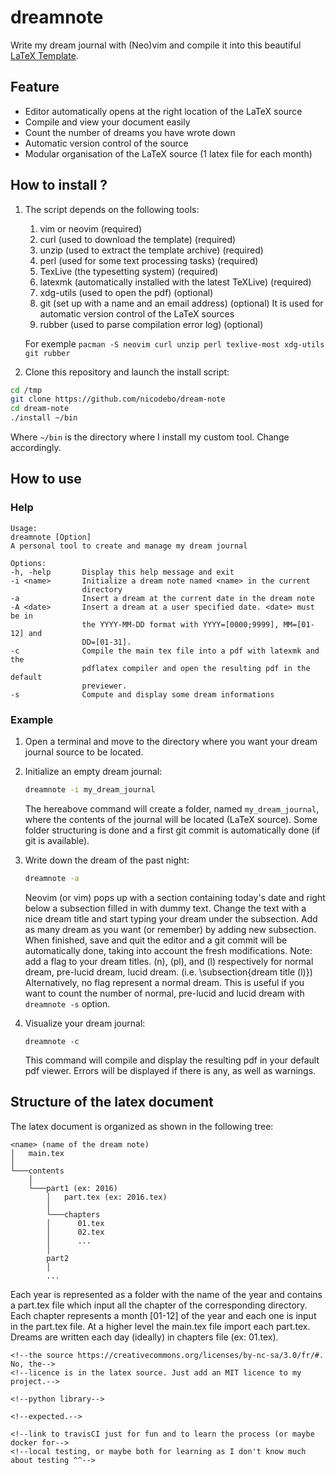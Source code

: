 # dreamnote

Write my dream journal with (Neo)vim and compile it into this beautiful [LaTeX
Template](http://www.latextemplates.com/template/the-legrand-orange-book).

## Feature

* Editor automatically opens at the right location of the LaTeX source
* Compile and view your document easily
* Count the number of dreams you have wrote down
* Automatic version control of the source
* Modular organisation of the LaTeX source (1 latex file for each month)

## How to install ?

1.  The script depends on the following tools:
    1.  vim or neovim (required)
    1.  curl (used to download the template) (required)
    1.  unzip (used to extract the template archive) (required)
    1.  perl (used for some text processing tasks) (required)
    1.  TexLive (the typesetting system) (required)
    1.  latexmk (automatically installed with the latest TeXLive) (required)
    1.  xdg-utils (used to open the pdf) (optional)
    1.  git (set up with a name and an email address) (optional)
        It is used for automatic version control of the LaTeX sources
    1.  rubber (used to parse compilation error log) (optional)

    For exemple `pacman -S neovim curl unzip perl texlive-most xdg-utils git
    rubber`

2. Clone this repository and launch the install script:

```bash
cd /tmp
git clone https://github.com/nicodebo/dream-note
cd dream-note
./install ~/bin
```

Where `~/bin` is the directory where I install my custom tool. Change accordingly.

## How to use

### Help

[//]: # (:r! sed -n 19,43p ~/Documents/Dev/dream-note/dreamnote)

```
Usage:
dreamnote [Option]
A personal tool to create and manage my dream journal

Options:
-h, -help       Display this help message and exit
-i <name>       Initialize a dream note named <name> in the current
                directory
-a              Insert a dream at the current date in the dream note
-A <date>       Insert a dream at a user specified date. <date> must be in
                the YYYY-MM-DD format with YYYY=[0000;9999], MM=[01-12] and
                DD=[01-31].
-c              Compile the main tex file into a pdf with latexmk and the
                pdflatex compiler and open the resulting pdf in the default
                previewer.
-s              Compute and display some dream informations
```

### Example

1. Open a terminal and move to the directory where you want your dream journal source to be located.

2. Initialize an empty dream journal:

    ```bash
    dreamnote -i my_dream_journal
    ```

    The hereabove command will create a folder, named `my_dream_journal`, where
    the contents of the journal will be located (LaTeX source). Some folder
    structuring is done and a first git commit is automatically done (if git is
    available).

3. Write down the dream of the past night:

    ```bash
    dreamnote -a
    ```

    Neovim (or vim) pops up with a section containing today's date and right
    below a subsection filled in with dummy text. Change the text with a nice
    dream title and start typing your dream under the subsection. Add as many
    dream as you want (or remember) by adding new subsection. When finished,
    save and quit the editor and a git commit will be automatically done,
    taking into account the fresh modifications. Note: add a flag to your dream
    titles. (n), (pl), and (l) respectively for normal dream, pre-lucid dream,
    lucid dream. (i.e. \subsection{dream title (l)}) Alternatively, no flag
    represent a normal dream. This is useful if you want to count the number of
    normal, pre-lucid and lucid dream with `dreamnote -s` option.

4. Visualize your dream journal:

    ```
    dreamnote -c
    ```

    This command will compile and display the resulting pdf in your default pdf
    viewer. Errors will be displayed if there is any, as well as warnings.

## Structure of the latex document

The latex document is organized as shown in the following tree:

```
<name> (name of the dream note)
│   main.tex
│
└───contents
    │
    └───part1 (ex: 2016)
        │   part.tex (ex: 2016.tex)
        │
        └───chapters
        │      01.tex
        │      02.tex
        │      ...
        │
        part2
        │
        ...
```

Each year is represented as a folder with the name of the year and contains
a part.tex file which input all the chapter of the corresponding directory.
Each chapter represents a month [01-12] of the year and each one is input in
the part.tex file. At a higher level the main.tex file import each part.tex.
Dreams are written each day (ideally) in chapters file (ex: 01.tex).

<!--## TODO-->

<!--* Add an option to search the dream note for specific dreams containing-->
<!--specific keywords. No, this can be done with the pdf reader.-->
<!--* stat: draw graph of cumulated sum of dream through the time ? by year ?-->
<!--* Add an option to add a package in the preamble and use this function to add-->
<!--the import package.-->
<!--* find recurring dream themes by doing some word count stat ?-->
<!--* write a git commit description that check the newly added dreams (section-->
  <!--and/or subsection)-->
<!--* check if the tools are here before doing operation.-->
<!--* check if $EDITOR is equal to vim or nvim. Otherwise just open the file-->
  <!--normaly with $EDITOR, if it is empty put a warning message-->
  <!--or use $EDITOR only if not vim or nvim.-->
<!--* in usage, strip the $0 to only get the last part-->
<!--* remove that perl dependency-->
<!--* Turn the whole project into a python instead of bash ? I should have started-->
  <!--with python instead of having parts with python and parts with bash.-->
<!--* Do you wish to edit the dream anyway ? : make yes the default choice.-->
<!--* README.md :-->
  <!--* add cc 3.0 license ? Not sure since I'm just downloading the template from-->
    <!--the source https://creativecommons.org/licenses/by-nc-sa/3.0/fr/#. No, the-->
    <!--licence is in the latex source. Just add an MIT licence to my project.-->
  <!--* remove latexmk as dependency since it comes with TeXlive-->
  <!--* add python3 dependency and pandas library or better: use only the base-->
    <!--python library-->
  <!--* Add hyperlink to each dependency-->
  <!--* Add a use case for dreamnote -A and dreamnote -s-->
  <!--* Write texlive consistently-->
  <!--* Add a animated gif ?-->
<!--* Tests :-->
  <!--* test if curl, latexmk, xdg-open, unzip are not install, the program work as-->
    <!--expected.-->
  <!--* make some bats tests. It's becomming hazardous to modify without tests and-->
    <!--link to travisCI just for fun and to learn the process (or maybe docker for-->
    <!--local testing, or maybe both for learning as I don't know much about testing ^^-->
<!--* Add uninstall function-->
<!--* fix mixed indentation-->
<!--* indentation = 4 spaces is more readable than 2. Switch back to 4-->
